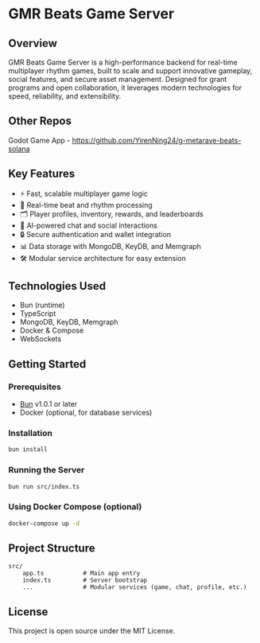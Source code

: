 
# GMR Beats Game Server

## Overview
GMR Beats Game Server is a high-performance backend for real-time multiplayer rhythm games, built to scale and support innovative gameplay, social features, and secure asset management. Designed for grant programs and open collaboration, it leverages modern technologies for speed, reliability, and extensibility.

## Other Repos
Godot Game App - https://github.com/YirenNing24/g-metarave-beats-solana



## Key Features
- ⚡ Fast, scalable multiplayer game logic
- 🎵 Real-time beat and rhythm processing
- 🗂️ Player profiles, inventory, rewards, and leaderboards
- 🤖 AI-powered chat and social interactions
- 🔒 Secure authentication and wallet integration
- 📊 Data storage with MongoDB, KeyDB, and Memgraph
- 🛠️ Modular service architecture for easy extension

## Technologies Used
- Bun (runtime)
- TypeScript
- MongoDB, KeyDB, Memgraph
- Docker & Compose
- WebSockets

## Getting Started

### Prerequisites
- [Bun](https://bun.sh/) v1.0.1 or later
- Docker (optional, for database services)

### Installation
```bash
bun install
```

### Running the Server
```bash
bun run src/index.ts
```

### Using Docker Compose (optional)
```bash
docker-compose up -d
```

## Project Structure
```
src/
	app.ts           # Main app entry
	index.ts         # Server bootstrap
	...              # Modular services (game, chat, profile, etc.)
```


## License
This project is open source under the MIT License.

